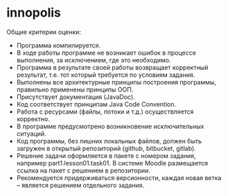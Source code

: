 # innopolis

Общие критерии оценки:


- Программа компилируется.
- В ходе работы программе не возникает ошибок в процессе выполнения, за исключением, где это необходимо.
- Программа в результате своей работы возвращает корректный результат, т.е. тот который требуется по условиям задания.
- Выполнены все архитектурные принципы построения программы, правильно применены принципы ООП.
- Присутствует документация (JavaDoc).
- Код соответствует принципам Java Code Convention.
- Работа с ресурсами (файлы, потоки и т.д.) осуществляется корректно.
- В программе предусмотрено возникновение исключительных ситуаций.
- Код программы, без лишних локальных файлов, должен быть загружен в открытый репозиторий (github, bitbucket, gitlab).
- Решение задачи оформляется в пакете с номером задания, например part1.lesson01.task01. В системе Moodle размещается ссылка на пакет с решением в репозитории.
- Рекомендуется придерживаться версионности, каждая новая ветка – является решением отдельного задания.
